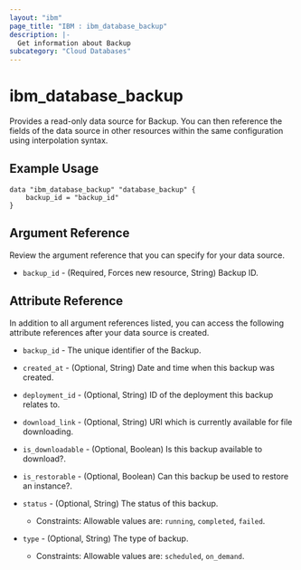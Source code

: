 ```yaml
---
layout: "ibm"
page_title: "IBM : ibm_database_backup"
description: |-
  Get information about Backup
subcategory: "Cloud Databases"
---
```


# ibm_database_backup

Provides a read-only data source for Backup. You can then reference the fields of the data source in other resources within the same configuration using interpolation syntax.

## Example Usage

```hcl
data "ibm_database_backup" "database_backup" {
	backup_id = "backup_id"
}
```

## Argument Reference

Review the argument reference that you can specify for your data source.

* `backup_id` - (Required, Forces new resource, String) Backup ID.

## Attribute Reference

In addition to all argument references listed, you can access the following attribute references after your data source is created.

* `backup_id` - The unique identifier of the Backup.
* `created_at` - (Optional, String) Date and time when this backup was created.

* `deployment_id` - (Optional, String) ID of the deployment this backup relates to.

* `download_link` - (Optional, String) URI which is currently available for file downloading.

* `is_downloadable` - (Optional, Boolean) Is this backup available to download?.

* `is_restorable` - (Optional, Boolean) Can this backup be used to restore an instance?.

* `status` - (Optional, String) The status of this backup.
  * Constraints: Allowable values are: `running`, `completed`, `failed`.

* `type` - (Optional, String) The type of backup.
  * Constraints: Allowable values are: `scheduled`, `on_demand`.

